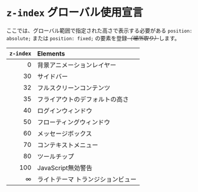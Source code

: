 # `z-index` グローバル使用宣言

ここでは、グローバル範囲で指定された高さで表示する必要がある `position: absolute;` または `position: fixed;` の要素を登録<wbr>*~~（場所取り）~~*<wbr>します。

| `z-index` | Elements |
| ---: | :--- |
| 0 | 背景アニメーションレイヤー |
| 30 | サイドバー |
| 32 | フルスクリーンコンテンツ |
| 35 | フライアウトのデフォルトの高さ |
| 40 | ログインウィンドウ |
| 50 | フローティングウィンドウ |
| 60 | メッセージボックス |
| 70 | コンテキストメニュー |
| 80 | ツールチップ |
| 100 | JavaScript無効警告 |
| ∞ <!-- infinity --> | ライトテーマ トランジションビュー |
